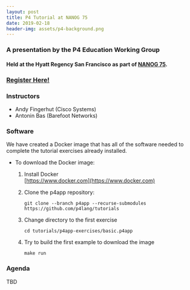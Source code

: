 ```yaml
---
layout: post
title: P4 Tutorial at NANOG 75
date: 2019-02-18
header-img: assets/p4-background.png
---
```

        
### A presentation by the P4 Education Working Group
    
#### Held at the Hyatt Regency San Francisco as part of [NANOG 75](https://www.nanog.org).

### [Register Here!](http://www.cvent.com/events/nanog-75/custom-35-948222eca5834bc2b7a679399063e724.aspx)

### Instructors

* Andy Fingerhut (Cisco Systems)
* Antonin Bas (Barefoot Networks)


### Software 

We have created a Docker image that has all of the software needed to complete the tutorial exercises already installed. 

* To download the Docker image:
    1. Install Docker  
       [https://www.docker.com](https://www.docker.com)

    1. Clone the p4app repository:
    
       `git clone --branch p4app --recurse-submodules https://github.com/p4lang/tutorials`

    1. Change directory to the first exercise

       `cd tutorials/p4app-exercises/basic.p4app`
       
    1. Try to build the first example to download the image

       `make run`

### Agenda 

TBD

    

